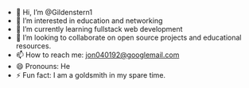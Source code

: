 - 👋 Hi, I’m @Gildenstern1
- 👀 I’m interested in education and networking
- 🌱 I’m currently learning fullstack web development
- 💞️ I’m looking to collaborate on open source projects and educational resources.
- 📫 How to reach me: jon040192@googlemail.com
- 😄 Pronouns: He
- ⚡ Fun fact: I am a goldsmith in my spare time.

<!---
Gildenstern1/Gildenstern1 is a ✨ special ✨ repository because its `README.md` (this file) appears on your GitHub profile.
You can click the Preview link to take a look at your changes.
--->
